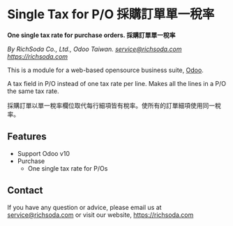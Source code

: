 Single Tax for P/O 採購訂單單一稅率
================================
**One single tax rate for purchase orders. 採購訂單單一稅率**

*By RichSoda Co., Ltd., Odoo Taiwan. <service@richsoda.com> https://richsoda.com*

This is a module for a web-based opensource business suite, [Odoo](http://odoo.com/).

A tax field in P/O instead of one tax rate per line. Makes all the lines in a P/O the same tax rate.

採購訂單以單一稅率欄位取代每行細項皆有稅率。使所有的訂單細項使用同一稅率。

Features
--------
* Support Odoo v10
* Purchase
    - One single tax rate for P/Os

Contact
-------
If you have any question or advice, please email us at service@richsoda.com or visit our website, https://richsoda.com